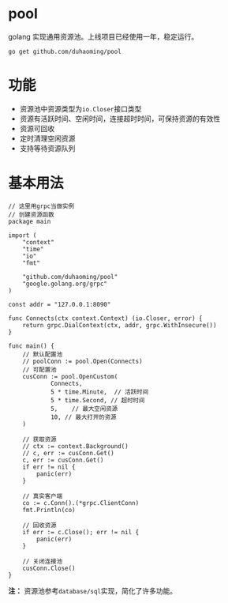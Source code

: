 # pool
golang 实现通用资源池。上线项目已经使用一年，稳定运行。
``` shell 
go get github.com/duhaoming/pool
```

# 功能
+ 资源池中资源类型为`io.Closer`接口类型
+ 资源有活跃时间、空闲时间，连接超时时间，可保持资源的有效性
+ 资源可回收
+ 定时清理空闲资源
+ 支持等待资源队列

# 基本用法
``` goalng
// 这里用grpc当做实例
// 创建资源函数
package main

import (
	"context"
	"time"
	"io"
	"fmt"

	"github.com/duhaoming/pool"
	"google.golang.org/grpc"
)

const addr = "127.0.0.1:8090"

func Connects(ctx context.Context) (io.Closer, error) {
	return grpc.DialContext(ctx, addr, grpc.WithInsecure())
}

func main() {
	// 默认配置池
	// poolConn := pool.Open(Connects)
	// 可配置池
	cusConn := pool.OpenCustom(
        	Connects,
        	5 * time.Minute,  // 活跃时间
        	5 * time.Second, // 超时时间
        	5,    // 最大空闲资源
        	10, // 最大打开的资源
	)

	// 获取资源
	// ctx := context.Background()
	// c, err := cusConn.Get()
	c, err := cusConn.Get()
	if err != nil {
		panic(err)
	}

	// 真实客户端
	co := c.Conn().(*grpc.ClientConn)
	fmt.Println(co)

	// 回收资源
	if err := c.Close(); err != nil {
		panic(err)
	}

	// 关闭连接池
	cusConn.Close()
}
```

**注：**
资源池参考`database/sql`实现，简化了许多功能。
